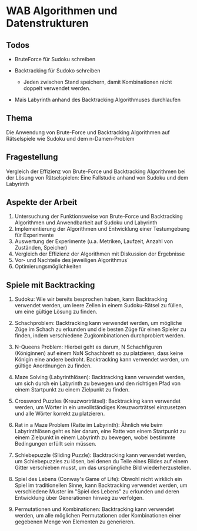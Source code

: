 # WAB Algorithmen und Datenstrukturen 

## Todos

- BruteForce für Sudoku schreiben
- Backtracking für Sudoko schreiben
    - Jeden zwischen Stand speichern, damit Kombinationen nicht doppelt verwendet werden.

- Mais Labyrinth anhand des Backtracking Algorithmuses durchlaufen


## Thema
Die Anwendung von Brute-Force und Backtracking Algorithmen auf Rätselspiele wie Sudoku und dem n-Damen-Problem

## Fragestellung
Vergleich der Effizienz von Brute-Force und Backtracking Algorithmen bei der Lösung von Rätselspielen: Eine Fallstudie anhand von Sudoku und dem Labyrinth

## Aspekte der Arbeit
1. Untersuchung der Funktionsweise von Brute-Force und Backtracking Algorithmen und Anwendbarkeit auf Sudoku und Labyrinth
1. Implementierung der Algorithmen und Entwicklung einer Testumgebung für Experimente
1. Auswertung der Experimente (u.a. Metriken, Laufzeit, Anzahl von Zuständen, Speicher)
1. Vergleich der Effizienz der Algorithmen mit Diskussion der Ergebnisse
1. Vor- und Nachteile des jeweiligen Algorithmus´
1. Optimierungsmöglichkeiten

## Spiele mit Backtracking
1. Sudoku: Wie wir bereits besprochen haben, kann Backtracking verwendet werden, um leere Zellen in einem Sudoku-Rätsel zu füllen, um eine gültige Lösung zu finden.

1. Schachproblem: Backtracking kann verwendet werden, um mögliche Züge im Schach zu erkunden und die besten Züge für einen Spieler zu finden, indem verschiedene Zugkombinationen durchprobiert werden.

1. N-Queens Problem: Hierbei geht es darum, N Schachfiguren (Königinnen) auf einem NxN Schachbrett so zu platzieren, dass keine Königin eine andere bedroht. Backtracking kann verwendet werden, um gültige Anordnungen zu finden.

1. Maze Solving (Labyrinthlösen): Backtracking kann verwendet werden, um sich durch ein Labyrinth zu bewegen und den richtigen Pfad von einem Startpunkt zu einem Zielpunkt zu finden.

1. Crossword Puzzles (Kreuzworträtsel): Backtracking kann verwendet werden, um Wörter in ein unvollständiges Kreuzworträtsel einzusetzen und alle Wörter korrekt zu platzieren.

1. Rat in a Maze Problem (Ratte im Labyrinth): Ähnlich wie beim Labyrinthlösen geht es hier darum, eine Ratte von einem Startpunkt zu einem Zielpunkt in einem Labyrinth zu bewegen, wobei bestimmte Bedingungen erfüllt sein müssen.

1. Schiebepuzzle (Sliding Puzzle): Backtracking kann verwendet werden, um Schiebepuzzles zu lösen, bei denen du Teile eines Bildes auf einem Gitter verschieben musst, um das ursprüngliche Bild wiederherzustellen.

1. Spiel des Lebens (Conway's Game of Life): Obwohl nicht wirklich ein Spiel im traditionellen Sinne, kann Backtracking verwendet werden, um verschiedene Muster im "Spiel des Lebens" zu erkunden und deren Entwicklung über Generationen hinweg zu verfolgen.

1. Permutationen und Kombinationen: Backtracking kann verwendet werden, um alle möglichen Permutationen oder Kombinationen einer gegebenen Menge von Elementen zu generieren.